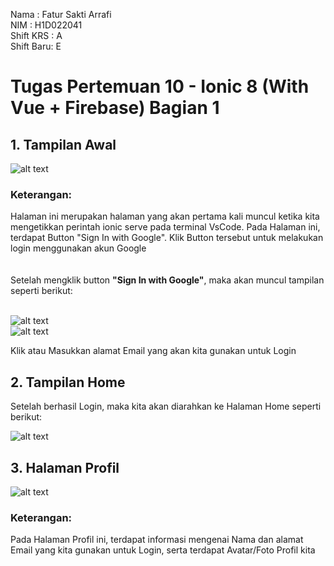 Nama      : Fatur Sakti Arrafi<br>
NIM       : H1D022041<br>
Shift KRS : A<br>
Shift Baru: E<br>


<h1>Tugas Pertemuan 10 - Ionic 8 (With Vue + Firebase) Bagian 1</h1>

<h2>1. Tampilan Awal</h2>

![alt text](https://github.com/fatur251003/Fatur-Sakti-Arrafi_H1D022041_IonicVueFirebase/blob/main/images/tampilanawal.png)

<h3>Keterangan:</h3> Halaman ini merupakan halaman yang akan pertama kali muncul ketika kita mengetikkan perintah ionic serve pada terminal VsCode. Pada Halaman ini, terdapat Button "Sign In with Google". Klik Button tersebut untuk melakukan login menggunakan akun Google<br>
<br>
<br>
Setelah mengklik button <b>"Sign In with Google"</b>, maka akan muncul tampilan seperti berikut:<br>
<br>

![alt text](https://github.com/fatur251003/Fatur-Sakti-Arrafi_H1D022041_IonicVueFirebase/blob/main/images/email1.png)<br>
![alt text](https://github.com/fatur251003/Fatur-Sakti-Arrafi_H1D022041_IonicVueFirebase/blob/main/images/email2.png)<br>

Klik atau Masukkan alamat Email yang akan kita gunakan untuk Login<br>

<h2>2. Tampilan Home</h2>

Setelah berhasil Login, maka kita akan diarahkan ke Halaman Home seperti berikut:

![alt text](https://github.com/fatur251003/Fatur-Sakti-Arrafi_H1D022041_IonicVueFirebase/blob/main/images/tampilanhome.png)<br>

<h2>3. Halaman Profil</h2>

![alt text](https://github.com/fatur251003/Fatur-Sakti-Arrafi_H1D022041_IonicVueFirebase/blob/main/images/profilepage.png)<br>

<h3>Keterangan:</h3> Pada Halaman Profil ini, terdapat informasi mengenai Nama dan alamat Email yang kita gunakan untuk Login, serta terdapat Avatar/Foto Profil kita<br>


